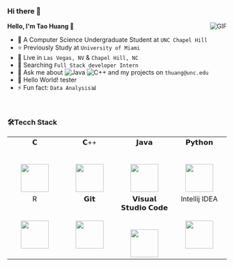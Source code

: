 ### Hi there 👋  

<img align="right" alt="GIF" src="https://raw.githubusercontent.com/JoeyBling/JoeyBling/master/pic/pusheencode.gif" />

**Hello, I'm Tao Huang 👋**  
*   🌱 A Computer Science Undergraduate Student at `UNC Chapel Hill`  
*   ⭐ Previously Study at `University of Miami`  
*   👯 Live in `Las Vegas, NV` & `Chapel Hill, NC`  
*   🔭 Searching `Full Stack developer Intern`  
*   💬 Ask me about ![Java](https://img.shields.io/badge/Java-ED8B00?style=for-the-badge&logo=java&logoColor=white) ![C++](https://img.shields.io/badge/C%2B%2B-00599C?style=for-the-badge&logo=c%2B%2B&logoColor=white) and my projects on `thuang@unc.edu`  
*   🤔 Hello World! tester  
*   ⚡ Fun fact: `Data Analysis`📊  

&nbsp;
&nbsp;

### 🛠Tecch Stack

<table>
  <tbody>
    <tr valign="top">
      <td width="25%" align="center">
        <span>𝗖</span><br><br><br>
        <img height="64px" src="https://cdn.svgporn.com/logos/c.svg">
      </td>
      <td width="25%" align="center">
        <span>𝗖++</span><br><br><br>
        <img height="64px" src="https://en.wikipedia.org/wiki/C%2B%2B#/media/File:ISO_C++_Logo.svg">
      </td>
      <td width="25%" align="center">
        <span>𝗝𝗮𝘃𝗮</span><br><br><br>
        <img height="64px" src="https://cdn.svgporn.com/logos/java.svg">
      </td>
      <td width="25%" align="center">
        <span>𝗣𝘆𝘁𝗵𝗼𝗻</span><br><br><br>
        <img height="64px" src="https://cdn.svgporn.com/logos/python.svg">
      </td>
    </tr>
    <tr valign="top">
      <td width="25%" align="center">
        <span>R</span><br><br><br>
        <img height="64px" src="https://en.wikipedia.org/wiki/R_(programming_language)#/media/File:R_logo.svg">
      </td>
      <td width="25%" align="center">
        <span>𝗚𝗶𝘁</span><br><br><br>
        <img height="64px" src="https://cdn.svgporn.com/logos/git-icon.svg">
      </td>
      <td width="25%" align="center">
        <span>𝗩𝗶𝘀𝘂𝗮𝗹 𝗦𝘁𝘂𝗱𝗶𝗼 𝗖𝗼𝗱𝗲</span><br><br><br>
        <img height="64px" src="https://cdn.svgporn.com/logos/visual-studio-code.svg">
      </td>
      <td width="25%" align="center">
        <span>Intellij IDEA</span><br><br><br>
        <img height="64px" src="https://upload.wikimedia.org/wikipedia/commons/9/9c/IntelliJ_IDEA_Icon.svg">
      </td>
    </tr>
  </tbody>
</table>


<!--
- 💻 &#160; ![Java](https://img.shields.io/badge/Java-ED8B00?style=for-the-badge&logo=java&logoColor=white)
![C++](https://img.shields.io/badge/C%2B%2B-00599C?style=for-the-badge&logo=c%2B%2B&logoColor=white)
![C](https://img.shields.io/badge/C-00599C?style=for-the-badge&logo=c&logoColor=white)
![PYTHON](https://img.shields.io/badge/Python-14354C?style=for-the-badge&logo=python&logoColor=white)  
- 📊 &#160; ![R](https://img.shields.io/badge/R-276DC3?style=for-the-badge&logo=r&logoColor=white)
![Excel](https://img.shields.io/badge/Microsoft_Excel-217346?style=for-the-badge&logo=microsoft-excel&logoColor=white)  
- 🔧 &#160;![Linux](https://img.shields.io/badge/Arch_Linux-1793D1?style=for-the-badge&logo=arch-linux&logoColor=white)
![GitHub](https://img.shields.io/badge/GitHub-100000?style=for-the-badge&logo=github&logoColor=white)
![Markdown](https://img.shields.io/badge/Markdown-000000?style=for-the-badge&logo=markdown&logoColor=white)  

<img align="left" alt="Most Used Languages" src="https://code.rohitink.com/wp-content/uploads/2013/06/1301825696_183475245_1-Pictures-of-C-Java-for-10th-11th-12th-student-of-all-syllabus.jpg" />


**TaoHuang0/TaoHuang0** is a ✨ _special_ ✨ repository because its `README.md` (this file) appears on your GitHub profile.

Here are some ideas to get you started:

- 🔭 I’m currently working on ...
- 🌱 I’m currently learning ...
- 👯 I’m looking to collaborate on ...
- 🤔 I’m looking for help with ...
- 💬 Ask me about ...
- 📫 How to reach me: ...
- 😄 Pronouns: ...
- ⚡ Fun fact: ...
-->
